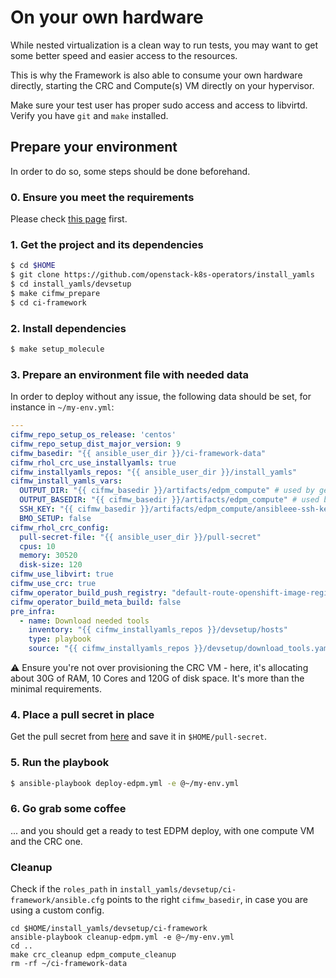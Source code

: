 # On your own hardware
While nested virtualization is a clean way to run tests, you may want to get
some better speed and easier access to the resources.

This is why the Framework is also able to consume your own hardware directly,
starting the CRC and Compute(s) VM directly on your hypervisor.

Make sure your test user has proper sudo access and
access to libvirtd. Verify you have `git` and `make` installed.

## Prepare your environment
In order to do so, some steps should be done beforehand.

### 0. Ensure you meet the requirements
Please check [this page](./01_requirements.md) first.

### 1. Get the project and its dependencies
```Bash
$ cd $HOME
$ git clone https://github.com/openstack-k8s-operators/install_yamls
$ cd install_yamls/devsetup
$ make cifmw_prepare
$ cd ci-framework
```

### 2. Install dependencies
```Bash
$ make setup_molecule
```

### 3. Prepare an environment file with needed data
In order to deploy without any issue, the following data should be set, for
instance in `~/my-env.yml`:
```YAML
---
cifmw_repo_setup_os_release: 'centos'
cifmw_repo_setup_dist_major_version: 9
cifmw_basedir: "{{ ansible_user_dir }}/ci-framework-data"
cifmw_rhol_crc_use_installyamls: true
cifmw_installyamls_repos: "{{ ansible_user_dir }}/install_yamls"
cifmw_install_yamls_vars:
  OUTPUT_DIR: "{{ cifmw_basedir }}/artifacts/edpm_compute" # used by gen-ansibleee-ssh-key.sh
  OUTPUT_BASEDIR: "{{ cifmw_basedir }}/artifacts/edpm_compute" # used by gen-edpm-compute-node.sh
  SSH_KEY: "{{ cifmw_basedir }}/artifacts/edpm_compute/ansibleee-ssh-key-id_rsa"
  BMO_SETUP: false
cifmw_rhol_crc_config:
  pull-secret-file: "{{ ansible_user_dir }}/pull-secret"
  cpus: 10
  memory: 30520
  disk-size: 120
cifmw_use_libvirt: true
cifmw_use_crc: true
cifmw_operator_build_push_registry: "default-route-openshift-image-registry.apps-crc.testing"
cifmw_operator_build_meta_build: false
pre_infra:
  - name: Download needed tools
    inventory: "{{ cifmw_installyamls_repos }}/devsetup/hosts"
    type: playbook
    source: "{{ cifmw_installyamls_repos }}/devsetup/download_tools.yaml"
```

⚠️ Ensure you're not over provisioning the CRC VM - here, it's allocating
about 30G of RAM, 10 Cores and 120G of disk space. It's more than the minimal
requirements.

### 4. Place a pull secret in place

Get the pull secret from [here](https://cloud.redhat.com/openshift/create/local)
and save it in `$HOME/pull-secret`.

### 5. Run the playbook
```Bash
$ ansible-playbook deploy-edpm.yml -e @~/my-env.yml
```

### 6. Go grab some coffee
... and you should get a ready to test EDPM deploy, with one compute VM and
the CRC one.

### Cleanup

Check if the `roles_path` in `install_yamls/devsetup/ci-framework/ansible.cfg`
points to the right `cifmw_basedir`, in case you are using a custom config.

```
cd $HOME/install_yamls/devsetup/ci-framework
ansible-playbook cleanup-edpm.yml -e @~/my-env.yml
cd ..
make crc_cleanup edpm_compute_cleanup
rm -rf ~/ci-framework-data
```
